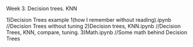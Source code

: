 Week 3. Decision trees. KNN 

1)Decision Trees example 1(how I remember without reading).ipynb //Decision Trees without tuning
2)Decision trees, KNN.ipynb //Decision Trees, KNN, compare, tuning.
3)Math.ipynb //Some math behind Decision Trees 
